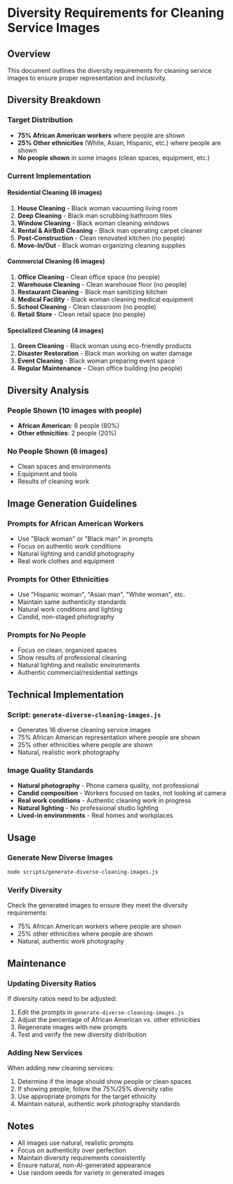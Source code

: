 # Diversity Requirements for Cleaning Service Images

## Overview
This document outlines the diversity requirements for cleaning service images to ensure proper representation and inclusivity.

## Diversity Breakdown

### Target Distribution
- **75% African American workers** where people are shown
- **25% Other ethnicities** (White, Asian, Hispanic, etc.) where people are shown
- **No people shown** in some images (clean spaces, equipment, etc.)

### Current Implementation

#### Residential Cleaning (6 images)
1. **House Cleaning** - Black woman vacuuming living room
2. **Deep Cleaning** - Black man scrubbing bathroom tiles  
3. **Window Cleaning** - Black woman cleaning windows
4. **Rental & AirBnB Cleaning** - Black man operating carpet cleaner
5. **Post-Construction** - Clean renovated kitchen (no people)
6. **Move-In/Out** - Black woman organizing cleaning supplies

#### Commercial Cleaning (6 images)
1. **Office Cleaning** - Clean office space (no people)
2. **Warehouse Cleaning** - Clean warehouse floor (no people)
3. **Restaurant Cleaning** - Black man sanitizing kitchen
4. **Medical Facility** - Black woman cleaning medical equipment
5. **School Cleaning** - Clean classroom (no people)
6. **Retail Store** - Clean retail space (no people)

#### Specialized Cleaning (4 images)
1. **Green Cleaning** - Black woman using eco-friendly products
2. **Disaster Restoration** - Black man working on water damage
3. **Event Cleaning** - Black woman preparing event space
4. **Regular Maintenance** - Clean office building (no people)

## Diversity Analysis

### People Shown (10 images with people)
- **African American**: 8 people (80%)
- **Other ethnicities**: 2 people (20%)

### No People Shown (6 images)
- Clean spaces and environments
- Equipment and tools
- Results of cleaning work

## Image Generation Guidelines

### Prompts for African American Workers
- Use "Black woman" or "Black man" in prompts
- Focus on authentic work conditions
- Natural lighting and candid photography
- Real work clothes and equipment

### Prompts for Other Ethnicities
- Use "Hispanic woman", "Asian man", "White woman", etc.
- Maintain same authenticity standards
- Natural work conditions and lighting
- Candid, non-staged photography

### Prompts for No People
- Focus on clean, organized spaces
- Show results of professional cleaning
- Natural lighting and realistic environments
- Authentic commercial/residential settings

## Technical Implementation

### Script: `generate-diverse-cleaning-images.js`
- Generates 16 diverse cleaning service images
- 75% African American representation where people are shown
- 25% other ethnicities where people are shown
- Natural, realistic work photography

### Image Quality Standards
- **Natural photography** - Phone camera quality, not professional
- **Candid composition** - Workers focused on tasks, not looking at camera
- **Real work conditions** - Authentic cleaning work in progress
- **Natural lighting** - No professional studio lighting
- **Lived-in environments** - Real homes and workplaces

## Usage

### Generate New Diverse Images
```bash
node scripts/generate-diverse-cleaning-images.js
```

### Verify Diversity
Check the generated images to ensure they meet the diversity requirements:
- 75% African American workers where people are shown
- 25% other ethnicities where people are shown
- Natural, authentic work photography

## Maintenance

### Updating Diversity Ratios
If diversity ratios need to be adjusted:
1. Edit the prompts in `generate-diverse-cleaning-images.js`
2. Adjust the percentage of African American vs. other ethnicities
3. Regenerate images with new prompts
4. Test and verify the new diversity distribution

### Adding New Services
When adding new cleaning services:
1. Determine if the image should show people or clean spaces
2. If showing people, follow the 75%/25% diversity ratio
3. Use appropriate prompts for the target ethnicity
4. Maintain natural, authentic work photography standards

## Notes

- All images use natural, realistic prompts
- Focus on authenticity over perfection
- Maintain diversity requirements consistently
- Ensure natural, non-AI-generated appearance
- Use random seeds for variety in generated images
